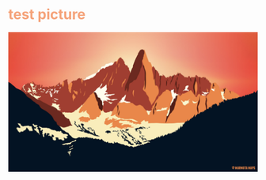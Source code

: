 # <font color=#f5a37a>test picture</font>
![apple](./pictures/Marmotamaps_Wallpaper_AiguilleDuDru_Desktop_1920x1080.jpg) 
